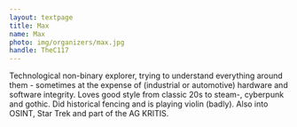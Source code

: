 ```yaml
---
layout: textpage
title: Max
name: Max
photo: img/organizers/max.jpg
handle: TheC117
---
```


Technological non-binary explorer, trying to understand everything around them - sometimes at the expense of (industrial or automotive) hardware and software integrity.
Loves good style from classic 20s to steam-, cyberpunk and gothic.
Did historical fencing and is playing violin (badly).
Also into OSINT, Star Trek and part of the AG KRITIS.
